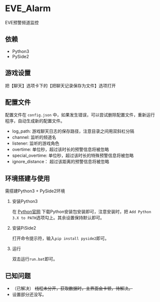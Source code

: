 # EVE_Alarm

EVE预警频道监控

## 依赖

- Python3
- PySide2

## 游戏设置

把【聊天】选项卡下的【把聊天记录保存为文件】选项打开

## 配置文件

配置文件在 `config.json` 中，如果发生错误，可以尝试删除配置文件，重新运行程序，自动生成新的配置文件。

- log_path: 游戏聊天日志的保存路径，注意目录之间用双斜杠分隔
- channel: 监听的频道名
- listener: 监听的游戏角色
- overtime: 单位秒，超过该时长的预警信息将被忽略
- special_overtime: 单位秒，超过该时长的特殊预警信息将被忽略
- ignore_distance： 超过该距离的预警信息将被忽略

## 环境搭建与使用

需搭建Python3 + PySide2环境

1. 安装Python3

   在 [Python官网](https://www.python.org/downloads/) 下载Python安装包安装即可，注意安装时，把 `Add Python 3.X to PATH`选项勾上。其余设置保持默认即可。

2. 安装PiSide2

   打开命令提示符，输入`pip install pyside2`即可。

3. 运行

   双击运行`run.bat`即可。

## 已知问题
- （已解决） ~~线程未分开，获取数据时，主界面会卡顿，待解决。~~
- 设置部分还没写。